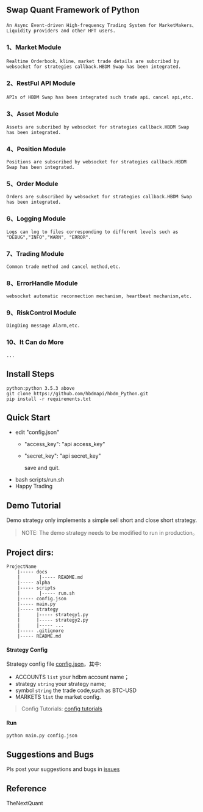 
## Swap Quant Framework of Python
    An Async Event-driven High-frequency Trading System for MarketMakers、Liquidity providers and other HFT users.
   ### 1、Market Module
    Realtime Orderbook、kline、market trade details are subcribed by websocket for strategies callback.HBDM Swap has been integrated.
   ### 2、RestFul API Module
    APIs of HBDM Swap has been integrated such trade api、cancel api,etc. 
   ### 3、Asset Module
    Assets are subcribed by websocket for strategies callback.HBDM Swap has been integrated.
   ### 4、Position Module
    Positions are subscribed by websocket for strategies callback.HBDM Swap has been integrated.
   ### 5、Order Module
    Orders are subscribed by websocket for strategies callback.HBDM Swap has been integrated.
   ### 6、Logging Module
    Logs can log to files corresponding to different levels such as "DEBUG","INFO","WARN", "ERROR".
   ### 7、Trading Module
    Common trade method and cancel method,etc.
   ### 8、ErrorHandle Module
    websocket automatic reconnection mechanism, heartbeat mechanism,etc. 
   ### 9、RiskControl Module
    DingDing message Alarm,etc.
   ### 10、It Can do More
    ...
    
## Install Steps
    python:python 3.5.3 above
    git clone https://github.com/hbdmapi/hbdm_Python.git
    pip install -r requirements.txt

## Quick Start
   - edit "config.json"
     - "access_key": "api access_key"
     - "secret_key": "api secret_key"
        
        save and quit.
   - bash scripts/run.sh
   - Happy Trading

## Demo Tutorial
Demo strategy only implements a simple sell short and close short strategy.

> NOTE: The demo strategy needs to be modified to run in production。


## Project dirs:
```text
ProjectName
    |----- docs
    |       |----- README.md
    |----- alpha
    |----- scripts
    |       |----- run.sh
    |----- config.json
    |----- main.py
    |----- strategy
    |      |----- strategy1.py
    |      |----- strategy2.py
    |      |----- ...
    |----- .gitignore
    |----- README.md
```

#### Strategy Config

Strategy config file [config.json](config.json)，其中:

- ACCOUNTS `list` your hdbm account name；
- strategy `string` your strategy name;
- symbol `string` the trade code,such as BTC-USD
- MARKETS `list` the market config.

> Config Tutorials: [config tutorials](/docs/config/README.md)


#### Run

```text
python main.py config.json
```

## Suggestions and Bugs

Pls post your suggestions and bugs in [issues](https://github.com/hbdmapi/hbdm_Python/issues)

## Reference
TheNextQuant

